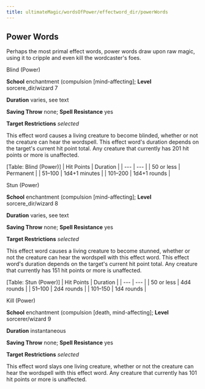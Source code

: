 ```yaml
---
title: ultimateMagic/wordsOfPower/effectword_dir/powerWords
---
```

## Power Words

Perhaps the most primal effect words, power words draw upon raw magic, using it to cripple and even kill the wordcaster's foes.

Blind (Power)

**School** enchantment (compulsion [mind-affecting]; **Level** sorcere_dir/wizard 7

**Duration** varies, see text

**Saving Throw** none; **Spell Resistance** yes

**Target Restrictions** _selected_

This effect word causes a living creature to become blinded, whether or not the creature can hear the wordspell. This effect word's duration depends on the target's current hit point total. Any creature that currently has 201 hit points or more is unaffected.

[Table: Blind (Power)]
| Hit Points | Duration |
| --- | --- |
| 50 or less | Permanent |
| 51–100 | 1d4+1 minutes |
| 101–200 | 1d4+1 rounds |

Stun (Power)

**School** enchantment (compulsion [mind-affecting]; **Level** sorcere_dir/wizard 8

**Duration** varies, see text

**Saving Throw** none; **Spell Resistance** yes

**Target Restrictions** _selected_

This effect word causes a living creature to become stunned, whether or not the creature can hear the wordspell with this effect word. This effect word's duration depends on the target's current hit point total. Any creature that currently has 151 hit points or more is unaffected.

[Table: Stun (Power)]
| Hit Points | Duration |
| --- | --- |
| 50 or less | 4d4 rounds |
| 51–100 | 2d4 rounds |
| 101–150 | 1d4 rounds |

Kill (Power)

**School** enchantment (compulsion [death, mind-affecting]; **Level** sorcerer/wizard 9

**Duration** instantaneous

**Saving Throw** none; **Spell Resistance** yes

**Target Restrictions** _selected_

This effect word slays one living creature, whether or not the creature can hear the wordspell with this effect word. Any creature that currently has 101 hit points or more is unaffected.

